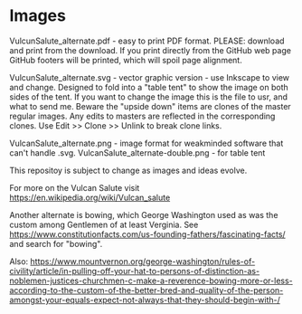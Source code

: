 # Images
VulcunSalute_alternate.pdf - easy to print PDF format.
   PLEASE: download and print from the download.
   If you print directly from the GitHub web page GitHub footers will be printed, 
   which will spoil page alignment. 

VulcunSalute_alternate.svg - vector graphic version - use Inkscape to view and change.
   Designed to fold into a "table tent" to show the image on both sides of the tent.
   If you want to change the image this is the file to usr, and what to send me.
   Beware the "upside down" items are clones of the master regular images. 
   Any edits to masters are reflected in the corresponding clones.
   Use Edit >> Clone >> Unlink to break clone links. 

VulcanSalute_alternate.png - image format for weakminded software that can't handle .svg.
VulcanSalute_alternate-double.png - for table tent


This repositoy is subject to change as images and ideas evolve.

For more on the Vulcan Salute visit https://en.wikipedia.org/wiki/Vulcan_salute

Another alternate is bowing, which George Washington used as was the custom among Gentlemen of 
at least Verginia. See https://www.constitutionfacts.com/us-founding-fathers/fascinating-facts/
and search for "bowing".

Also: https://www.mountvernon.org/george-washington/rules-of-civility/article/in-pulling-off-your-hat-to-persons-of-distinction-as-noblemen-justices-churchmen-c-make-a-reverence-bowing-more-or-less-according-to-the-custom-of-the-better-bred-and-quality-of-the-person-amongst-your-equals-expect-not-always-that-they-should-begin-with-/
